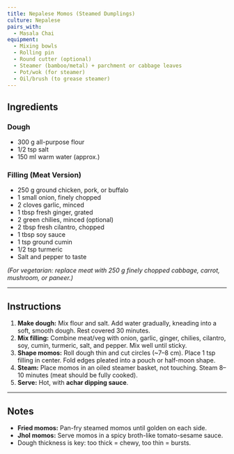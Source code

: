 ```yaml
---
title: Nepalese Momos (Steamed Dumplings)
culture: Nepalese
pairs_with:
  - Masala Chai
equipment:
  - Mixing bowls
  - Rolling pin
  - Round cutter (optional)
  - Steamer (bamboo/metal) + parchment or cabbage leaves
  - Pot/wok (for steamer)
  - Oil/brush (to grease steamer)
---
```


## Ingredients

### Dough
- 300 g all-purpose flour
- 1/2 tsp salt
- 150 ml warm water (approx.)

### Filling (Meat Version)
- 250 g ground chicken, pork, or buffalo
- 1 small onion, finely chopped
- 2 cloves garlic, minced
- 1 tbsp fresh ginger, grated
- 2 green chilies, minced (optional)
- 2 tbsp fresh cilantro, chopped
- 1 tbsp soy sauce
- 1 tsp ground cumin
- 1/2 tsp turmeric
- Salt and pepper to taste

*(For vegetarian: replace meat with 250 g finely chopped cabbage, carrot, mushroom, or paneer.)*

---

## Instructions
1. **Make dough:** Mix flour and salt. Add water gradually, kneading into a soft, smooth dough. Rest covered 30 minutes.
2. **Mix filling:** Combine meat/veg with onion, garlic, ginger, chilies, cilantro, soy, cumin, turmeric, salt, and pepper. Mix well until sticky.
3. **Shape momos:** Roll dough thin and cut circles (~7–8 cm). Place 1 tsp filling in center. Fold edges pleated into a pouch or half-moon shape.
4. **Steam:** Place momos in an oiled steamer basket, not touching. Steam 8–10 minutes (meat should be fully cooked).
5. **Serve:** Hot, with **achar dipping sauce**.

---

## Notes
- **Fried momos:** Pan-fry steamed momos until golden on each side.  
- **Jhol momos:** Serve momos in a spicy broth-like tomato-sesame sauce.  
- Dough thickness is key: too thick = chewy, too thin = bursts.  
